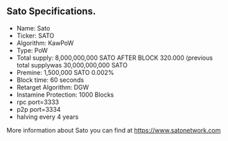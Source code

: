 Sato Specifications.
------------

* Name: Sato
* Ticker: SATO
* Algorithm: KawPoW
* Type: PoW
* Total supply: 8,000,000,000 SATO AFTER BLOCK 320.000 (previous total supplywas 30,000,000,000 SATO
* Premine: 1,500,000 SATO 0.002%
* Block time: 60 seconds
* Retarget Algorithm: DGW
* Instamine Protection: 1000 Blocks
* rpc port=3333
* p2p port=3334
* halving every 4 years

More information about Sato you can find at https://www.satonetwork.com
